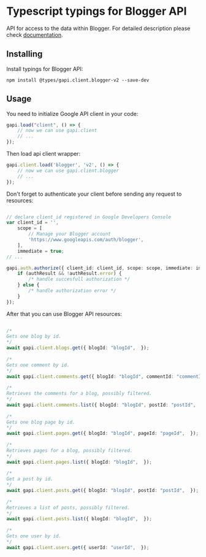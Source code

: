 # Typescript typings for Blogger API
API for access to the data within Blogger.
For detailed description please check [documentation](https://developers.google.com/blogger/docs/2.0/json/getting_started).

## Installing

Install typings for Blogger API:
```
npm install @types/gapi.client.blogger-v2 --save-dev
```

## Usage

You need to initialize Google API client in your code:
```typescript
gapi.load("client", () => { 
    // now we can use gapi.client
    // ... 
});
```

Then load api client wrapper:
```typescript
gapi.client.load('blogger', 'v2', () => {
    // now we can use gapi.client.blogger
    // ... 
});
```

Don't forget to authenticate your client before sending any request to resources:
```typescript

// declare client_id registered in Google Developers Console
var client_id = '',
    scope = [     
        // Manage your Blogger account
        'https://www.googleapis.com/auth/blogger',
    ],
    immediate = true;
// ...

gapi.auth.authorize({ client_id: client_id, scope: scope, immediate: immediate }, authResult => {
    if (authResult && !authResult.error) {
        /* handle succesfull authorization */
    } else {
        /* handle authorization error */
    }
});            
```

After that you can use Blogger API resources:

```typescript 
    
/* 
Gets one blog by id.  
*/
await gapi.client.blogs.get({ blogId: "blogId",  }); 
    
/* 
Gets one comment by id.  
*/
await gapi.client.comments.get({ blogId: "blogId", commentId: "commentId", postId: "postId",  }); 
    
/* 
Retrieves the comments for a blog, possibly filtered.  
*/
await gapi.client.comments.list({ blogId: "blogId", postId: "postId",  }); 
    
/* 
Gets one blog page by id.  
*/
await gapi.client.pages.get({ blogId: "blogId", pageId: "pageId",  }); 
    
/* 
Retrieves pages for a blog, possibly filtered.  
*/
await gapi.client.pages.list({ blogId: "blogId",  }); 
    
/* 
Get a post by id.  
*/
await gapi.client.posts.get({ blogId: "blogId", postId: "postId",  }); 
    
/* 
Retrieves a list of posts, possibly filtered.  
*/
await gapi.client.posts.list({ blogId: "blogId",  }); 
    
/* 
Gets one user by id.  
*/
await gapi.client.users.get({ userId: "userId",  });
```